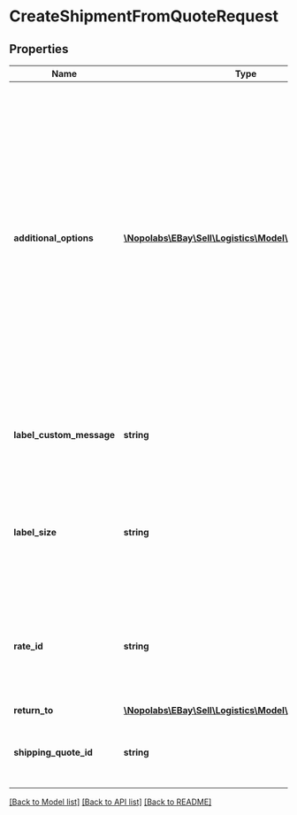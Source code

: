 # CreateShipmentFromQuoteRequest

## Properties
Name | Type | Description | Notes
------------ | ------------- | ------------- | -------------
**additional_options** | [**\Nopolabs\EBay\Sell\Logistics\Model\AdditionalOption[]**](AdditionalOption.md) | Supply a list of one or more shipping options that the seller has purchased for this shipment. The total cost of the added options is added to the base shipping cost to determine the final cost for the shipment. All added options must be selected from the set of options offered by the selected rate (such as shipping insurance or the requirement for a recipient signature). The base rate of the shipment is the value of the baseShippingCost field that&#39;s associated with the rateId of the selected shipping rate. | [optional] 
**label_custom_message** | **string** | Optional text to be printed on the shipping label if the selected shipping carrier supports custom messages on their labels. | [optional] 
**label_size** | **string** | The seller&#39;s desired label size. Any supplied value is applied only if the shipping carrier supports multiple label sizes, otherwise the carrier&#39;s default label size is used. 4&amp;quot;x6&amp;quot; | [optional] 
**rate_id** | **string** | The eBay-assigned ID of the shipping rate that the seller selected for the shipment. This value is generated by a call to createShippingQuote and is returned in the rates.rateId field. | [optional] 
**return_to** | [**\Nopolabs\EBay\Sell\Logistics\Model\Contact**](Contact.md) |  | [optional] 
**shipping_quote_id** | **string** | The unique eBay-assigned ID of the shipping quote that was generated by a call to createShippingQuote. | [optional] 

[[Back to Model list]](../README.md#documentation-for-models) [[Back to API list]](../README.md#documentation-for-api-endpoints) [[Back to README]](../README.md)


